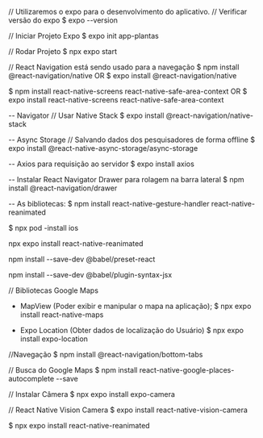 // Utilizaremos o expo para o desenvolvimento do aplicativo.
// Verificar versão do expo
$ expo --version

// Iniciar Projeto Expo
$ expo init app-plantas

// Rodar Projeto
$ npx expo start

// React Navigation está sendo usado para a navegação
$ npm install @react-navigation/native
OR
$ expo install @react-navigation/native  

$ npm install react-native-screens react-native-safe-area-context
OR
$ expo install react-native-screens react-native-safe-area-context

-- Navigator
// Usar Native Stack
$ expo install @react-navigation/native-stack

-- Async Storage
// Salvando dados dos pesquisadores de forma offline 
$ expo install @react-native-async-storage/async-storage

-- Axios para requisição ao servidor
$ expo install axios

-- Instalar React Navigator Drawer para rolagem na barra lateral
$ npm install @react-navigation/drawer

-- As bibliotecas:
$ npm install react-native-gesture-handler react-native-reanimated

$ npx pod -install ios

npx expo install react-native-reanimated

npm install --save-dev @babel/preset-react

npm install --save-dev @babel/plugin-syntax-jsx

// Bibliotecas Google Maps

- MapView (Poder exibir e manipular o mapa na aplicação);
$ npx expo install react-native-maps

- Expo Location (Obter dados de localização do Usuário)
$ npx expo install expo-location

//Navegação
$ npm install @react-navigation/bottom-tabs

// Busca do Google Maps
$ npm install react-native-google-places-autocomplete --save

// Instalar Câmera
$ npx expo install expo-camera

// React Native Vision Camera 
$ expo install react-native-vision-camera

$ npx expo install react-native-reanimated
